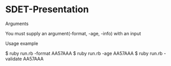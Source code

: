 # SDET-Presentation

Arguments

You must supply an argument(-format, -age, -info) with an input

Usage example

$ ruby run.rb -format AA57AAA
$ ruby run.rb -age AA57AAA
$ ruby run.rb -validate AA57AAA
